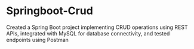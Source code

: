 # Springboot-Crud
Created a Spring Boot project implementing CRUD operations using REST APIs, integrated with MySQL for database connectivity, and tested endpoints using Postman
